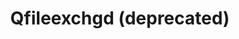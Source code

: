 ---
lang: en
layout: doc
permalink: /doc/qfileexchgd/
redirect_from:
- /en/doc/qfileexchgd/
- /doc/Qfileexchgd/
- /wiki/Qfileexchgd/
redirect_to: https://qubes-doc-rst.readthedocs.io/en/latest/developer/services/qfileexchgd.html
ref: 40
title: Qfileexchgd (deprecated)
---